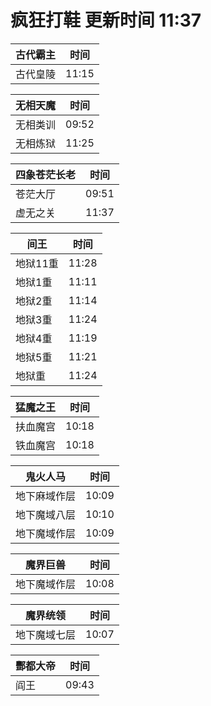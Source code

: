 # 疯狂打鞋 更新时间 11:37

| 古代霸主   | 时间    |
|--------|-------|
| 古代皇陵 | 11:15 |

| 无相天魔   | 时间    |
|--------|-------|
| 无相类训 | 09:52 |
| 无相炼狱 | 11:25 |

| 四象苍茫长老   | 时间    |
|--------|-------|
| 苍茫大厅 | 09:51 |
| 虚无之关 | 11:37 |

| 间王   | 时间    |
|--------|-------|
| 地狱11重 | 11:28 |
| 地狱1重 | 11:11 |
| 地狱2重 | 11:14 |
| 地狱3重 | 11:24 |
| 地狱4重 | 11:19 |
| 地狱5重 | 11:21 |
| 地狱重 | 11:24 |

| 猛魔之王   | 时间    |
|--------|-------|
| 扶血魔宫 | 10:18 |
| 铁血魔宫 | 10:18 |

| 鬼火人马   | 时间    |
|--------|-------|
| 地下麻域作层 | 10:09 |
| 地下魔域八层 | 10:10 |
| 地下魔域作层 | 10:09 |

| 魔界巨兽   | 时间    |
|--------|-------|
| 地下魔域作层 | 10:08 |

| 魔界统领   | 时间    |
|--------|-------|
| 地下魔域七层 | 10:07 |

| 酆都大帝   | 时间    |
|--------|-------|
| 阎王 | 09:43 |